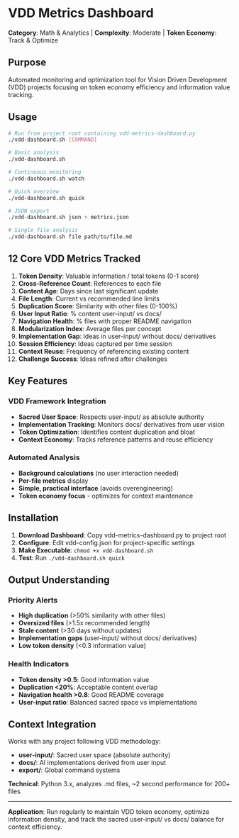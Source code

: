 # VDD Metrics Dashboard

**Category**: Math & Analytics | **Complexity**: Moderate | **Token Economy**: Track & Optimize

## Purpose
Automated monitoring and optimization tool for Vision Driven Development (VDD) projects focusing on token economy efficiency and information value tracking.

## Usage
```bash
# Run from project root containing vdd-metrics-dashboard.py
./vdd-dashboard.sh [COMMAND]

# Basic analysis
./vdd-dashboard.sh

# Continuous monitoring  
./vdd-dashboard.sh watch

# Quick overview
./vdd-dashboard.sh quick

# JSON export
./vdd-dashboard.sh json > metrics.json

# Single file analysis
./vdd-dashboard.sh file path/to/file.md
```

## 12 Core VDD Metrics Tracked

1. **Token Density**: Valuable information / total tokens (0-1 score)
2. **Cross-Reference Count**: References to each file
3. **Content Age**: Days since last significant update  
4. **File Length**: Current vs recommended line limits
5. **Duplication Score**: Similarity with other files (0-100%)
6. **User Input Ratio**: % content user-input/ vs docs/
7. **Navigation Health**: % files with proper README navigation
8. **Modularization Index**: Average files per concept
9. **Implementation Gap**: Ideas in user-input/ without docs/ derivatives
10. **Session Efficiency**: Ideas captured per time session
11. **Context Reuse**: Frequency of referencing existing content
12. **Challenge Success**: Ideas refined after challenges

## Key Features

### VDD Framework Integration
- **Sacred User Space**: Respects user-input/ as absolute authority
- **Implementation Tracking**: Monitors docs/ derivatives from user vision
- **Token Optimization**: Identifies content duplication and bloat
- **Context Economy**: Tracks reference patterns and reuse efficiency

### Automated Analysis
- **Background calculations** (no user interaction needed)
- **Per-file metrics** display
- **Simple, practical interface** (avoids overengineering)
- **Token economy focus** - optimizes for context maintenance

## Installation

1. **Download Dashboard**: Copy vdd-metrics-dashboard.py to project root
2. **Configure**: Edit vdd-config.json for project-specific settings
3. **Make Executable**: `chmod +x vdd-dashboard.sh`
4. **Test**: Run `./vdd-dashboard.sh quick`

## Output Understanding

### Priority Alerts
- **High duplication** (>50% similarity with other files)
- **Oversized files** (>1.5x recommended length)
- **Stale content** (>30 days without updates)
- **Implementation gaps** (user-input/ without docs/ derivatives)
- **Low token density** (<0.3 information value)

### Health Indicators
- **Token density >0.5**: Good information value
- **Duplication <20%**: Acceptable content overlap
- **Navigation health >0.8**: Good README coverage
- **User-input ratio**: Balanced sacred space vs implementations

## Context Integration

Works with any project following VDD methodology:
- **user-input/**: Sacred user space (absolute authority)
- **docs/**: AI implementations derived from user input
- **export/**: Global command systems

**Technical**: Python 3.x, analyzes .md files, ~2 second performance for 200+ files

---

**Application**: Run regularly to maintain VDD token economy, optimize information density, and track the sacred user-input/ vs docs/ balance for context efficiency.